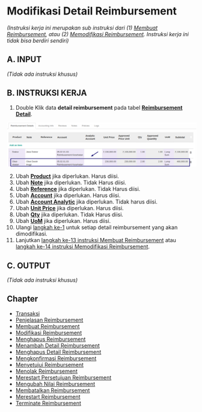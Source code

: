 # Modifikasi Detail Reimbursement

*(Instruksi kerja ini merupakan sub instruksi dari (1) [Membuat Reimbursement](./membuat.md), atau (2) [Memodifikasi Reimbursement](./modifikasi.md). Instruksi kerja ini tidak bisa berdiri sendiri)*

## A. INPUT

*(Tidak ada instruksi khusus)*

## B. INSTRUKSI KERJA

1. <a name="l1">Double Klik</a> data **detail reimbursement** pada tabel [**Reimbursement Detail**](./penjelasan.md#tab-detail).

![](../../img/reimbursement/tombol-detail-edit.png)

2. Ubah **[Product](./penjelasan.md#field-product)** jika diperlukan. Harus diisi.
3. Ubah **[Note](./penjelasan.md#field-note)** jika diperlukan. Tidak Harus diisi.
4. Ubah **[Reference](./penjelasan.md#field-reference)** jika diperlukan. Tidak Harus diisi.
5. Ubah **[Account](./penjelasan.md#field-account)** jika diperlukan. Harus diisi.
6. Ubah **[Account Analytic](./penjelasan.md#field-analytic-account)** jika diperlukan. Tidak harus diisi.
7. Ubah **[Unit Price](./penjelasan.md#field-unit-price)** jika diperlukan. Harus diisi.
8. Ubah **[Qty](./penjelasan.md#field-qty)** jika diperlukan. Tidak Harus diisi.
9. Ubah **[UoM](./penjelasan.md#field-uom)** jika diperlukan. Harus diisi.
10. Ulangi [langkah ke-1](#l1) untuk setiap detail reimbursement yang akan dimodifikasi.
11. Lanjutkan [langkah ke-13 instruksi Membuat Reimbursement](./membuat.md#l13) atau [langkah ke-14 instruksi Memodifikasi Reimbursement](./modifikasi.md#l14).

## C. OUTPUT

*(Tidak ada instruksi khusus)*

## Chapter
- [Transaksi](../../transaksi.md)
- [Penjelasan Reimbursement](./penjelasan.md)
- [Membuat Reimbursement](./membuat.md)
- [Modifikasi Reimbursement](./modifikasi.md)
- [Menghapus Reimbursement](./menghapus.md)
- [Menambah Detail Reimbursement](./membuat-detail.md)
- [Menghapus Detail Reimbursement](./menghapus-detail.md)
- [Mengkonfirmasi Reimbursement](./mengkonfirmasi.md)
- [Menyetujui Reimbursement](./menyetujui.md)
- [Menolak Reimbursement](./menolak.md)
- [Merestart Persetujuan Reimbursement](./merestart-persetujuan.md)
- [Mengubah Nilai Reimbursement](./mengubah-nilai-reimbursement.md)
- [Membatalkan Reimbursement](./membatalkan.md)
- [Merestart Reimbursement](./merestart.md)
- [Terminate Reimbursement](./terminate.md)
